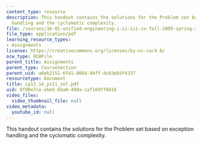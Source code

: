 ```yaml
---
content_type: resource
description: This handout contains the solutions for the Problem set based on exception
  handling and the cyclomatic complexity.
file: /courses/16-01-unified-engineering-i-ii-iii-iv-fall-2005-spring-2006/8f80e7ceebe56ba0490a1af169ff8d16_cp13_14_ps11_sol.pdf
file_type: application/pdf
learning_resource_types:
- Assignments
license: https://creativecommons.org/licenses/by-nc-sa/4.0/
ocw_type: OCWFile
parent_title: Assignments
parent_type: CourseSection
parent_uid: a6eb2151-6f41-806d-94ff-dc83eb5f4337
resourcetype: Document
title: cp13_14_ps11_sol.pdf
uid: 8f80e7ce-ebe5-6ba0-490a-1af169ff8d16
video_files:
  video_thumbnail_file: null
video_metadata:
  youtube_id: null
---
```

This handout contains the solutions for the Problem set based on exception handling and the cyclomatic complexity.